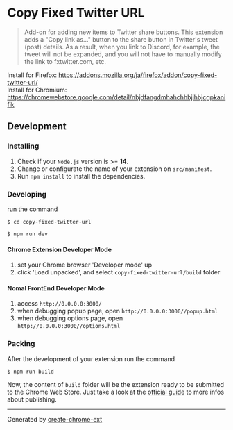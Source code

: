# Copy Fixed Twitter URL

> Add-on for adding new items to Twitter share buttons. This extension adds a "Copy link as..." button to the share button in Twitter's tweet (post) details. As a result, when you link to Discord, for example, the tweet will not be expanded, and you will not have to manually modify the link to fxtwitter.com, etc.

Install for Firefox: https://addons.mozilla.org/ja/firefox/addon/copy-fixed-twitter-url/  
Install for Chromium: https://chromewebstore.google.com/detail/nbjdfangdmhahchhbjihbjcgpkanifik

## Development

### Installing

1. Check if your `Node.js` version is >= **14**.
2. Change or configurate the name of your extension on `src/manifest`.
3. Run `npm install` to install the dependencies.

### Developing

run the command

```shell
$ cd copy-fixed-twitter-url

$ npm run dev
```

#### Chrome Extension Developer Mode

1. set your Chrome browser 'Developer mode' up
2. click 'Load unpacked', and select `copy-fixed-twitter-url/build` folder

#### Nomal FrontEnd Developer Mode

1. access `http://0.0.0.0:3000/`
2. when debugging popup page, open `http://0.0.0.0:3000//popup.html`
3. when debugging options page, open `http://0.0.0.0:3000//options.html`

### Packing

After the development of your extension run the command

```shell
$ npm run build
```

Now, the content of `build` folder will be the extension ready to be submitted to the Chrome Web Store. Just take a look at the [official guide](https://developer.chrome.com/webstore/publish) to more infos about publishing.

---

Generated by [create-chrome-ext](https://github.com/guocaoyi/create-chrome-ext)
